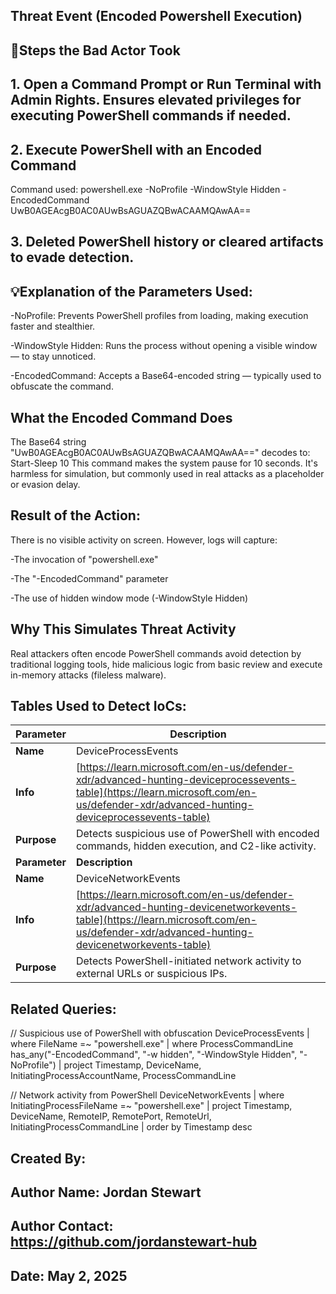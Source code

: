 ## Threat Event (Encoded Powershell Execution)

## 👣Steps the Bad Actor Took
## 1. Open a Command Prompt or Run Terminal with Admin Rights. Ensures elevated privileges for executing PowerShell commands if needed.
## 2. Execute PowerShell with an Encoded Command
Command used: powershell.exe -NoProfile -WindowStyle Hidden -EncodedCommand UwB0AGEAcgB0AC0AUwBsAGUAZQBwACAAMQAwAA==
## 3. Deleted PowerShell history or cleared artifacts to evade detection.


## 💡Explanation of the Parameters Used:

-NoProfile: Prevents PowerShell profiles from loading, making execution faster and stealthier.

-WindowStyle Hidden: Runs the process without opening a visible window — to stay unnoticed.

-EncodedCommand: Accepts a Base64-encoded string — typically used to obfuscate the command.
## What the Encoded Command Does
The Base64 string "UwB0AGEAcgB0AC0AUwBsAGUAZQBwACAAMQAwAA==" decodes to: Start-Sleep 10
This command makes the system pause for 10 seconds. It's harmless for simulation, but commonly used in real attacks as a placeholder or evasion delay.
## Result of the Action:
There is no visible activity on screen. However, logs will capture:

-The invocation of "powershell.exe"

-The "-EncodedCommand" parameter

-The use of hidden window mode (-WindowStyle Hidden)
## Why This Simulates Threat Activity
Real attackers often encode PowerShell commands avoid detection by traditional logging tools, hide malicious logic from basic review and execute in-memory attacks (fileless malware).

## Tables Used to Detect IoCs:

| **Parameter** | **Description**                                                                                                                                                                        |
| ------------- | -------------------------------------------------------------------------------------------------------------------------------------------------------------------------------------- |
| **Name**      | DeviceProcessEvents                                                                                                                                                                    |
| **Info**      | [https://learn.microsoft.com/en-us/defender-xdr/advanced-hunting-deviceprocessevents-table](https://learn.microsoft.com/en-us/defender-xdr/advanced-hunting-deviceprocessevents-table) |
| **Purpose**   | Detects suspicious use of PowerShell with encoded commands, hidden execution, and C2-like activity.                                                                                    |
| **Parameter** | **Description**                                                                                                                                                                        |
| **Name**      | DeviceNetworkEvents                                                                                                                                                                    |
| **Info**      | [https://learn.microsoft.com/en-us/defender-xdr/advanced-hunting-devicenetworkevents-table](https://learn.microsoft.com/en-us/defender-xdr/advanced-hunting-devicenetworkevents-table) |
| **Purpose**   | Detects PowerShell-initiated network activity to external URLs or suspicious IPs.                                                                                                      |

## Related Queries:

// Suspicious use of PowerShell with obfuscation
DeviceProcessEvents
| where FileName =~ "powershell.exe"
| where ProcessCommandLine has_any("-EncodedCommand", "-w hidden", "-WindowStyle Hidden", "-NoProfile")
| project Timestamp, DeviceName, InitiatingProcessAccountName, ProcessCommandLine

// Network activity from PowerShell
DeviceNetworkEvents
| where InitiatingProcessFileName =~ "powershell.exe"
| project Timestamp, DeviceName, RemoteIP, RemotePort, RemoteUrl, InitiatingProcessCommandLine
| order by Timestamp desc

## Created By:
## Author Name: Jordan Stewart

## Author Contact: https://github.com/jordanstewart-hub

## Date: May 2, 2025
